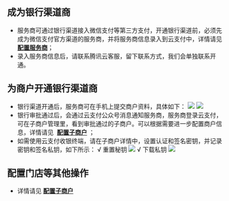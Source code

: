 ## 成为银行渠道商
- 服务商可通过银行渠道接入微信支付等第三方支付，开通银行渠道前，必须先成为微信支付官方渠道的服务商，并将服务商信息录入到云支付中，详情请见 [**配置服务商**](https://cloud.tencent.com/document/product/569/9796)； 
- 录入服务商信息后，请联系腾讯云客服，留下联系方式，我们会单独联系开通。
## 为商户开通银行渠道商
- 银行渠道开通后，服务商可在手机上提交商户资料，具体如下：
 ![](https://mc.qcloudimg.com/static/img/ea71aaa292d59a6834c443980fa7718a/image.png)
 ![](https://mc.qcloudimg.com/static/img/c919804ec50ef068a8ad682120e0788c/image.png) 
- 银行审批通过后，会通过云支付公众号消息通知服务商，服务商登录云支付，可在子商户管理里，看到审批通过的子商户。可以根据需要进一步配置商户信息，详情请见  [**配置子商户**](https://cloud.tencent.com/document/product/569/9795) ；
- 如需使用云支付收银终端，请在子商户详情中，设置认证和签名密钥，并记录密钥和签名私钥，如下所示：
√ 重置秘钥
 ![](https://mc.qcloudimg.com/static/img/6913d0a676f53c3c65e03487a0d0ba20/image.png) 
√ 下载私钥
 ![](https://mc.qcloudimg.com/static/img/0fa29791d02a2556e77a5c2d61b3ac58/image.png) 
 ## 配置门店等其他操作
 - 详情请见 [**配置子商户**](https://cloud.tencent.com/document/product/569/9797)
